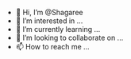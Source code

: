 - 👋 Hi, I’m @Shagaree
- 👀 I’m interested in ...
- 🌱 I’m currently learning ...
- 💞️ I’m looking to collaborate on ...
- 📫 How to reach me ...

<!---
Shagaree/Shagaree is a ✨ special ✨ repository because its `README.md` (this file) appears on your GitHub profile.
You can click the Preview link to take a look at your changes.
--->

